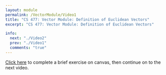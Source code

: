 ```yaml
---
layout: module
permalink: /VectorModule/Video1
title: "CS 477: Vector Module: Definition of Euclidean Vectors"
excerpt: "CS 477: Vector Module: Definition of Euclidean Vectors"

info:
  next: "./Video2"
  prev: "./Video1"
  comments: "true"
---
```


<p>
<a href = "https://ursinus.instructure.com/courses/12848/quizzes/16281">Click here</a> to complete a brief exercise on canvas, then continue on to the next video.
</p>